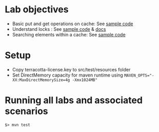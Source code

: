 # Lab objectives
* Basic put and get operations on cache: See [sample code](src/test/java/org/terracotta/labs/lab1/SimplePutAndGetScenarioTest.java)
* Understand locks : See [sample code](src/test/java/org/terracotta/labs/lab5/LockingScenarioTest.java) & [docs](http://terracotta.org/documentation/bigmemorygo/api/explicitlocking)
* Searching elements within a cache: See [sample code]()
# Setup
* Copy terracotta-license.key to src/test/resources folder
* Set DirectMemory capacity for maven runtime using `MAVEN_OPTS="-XX:MaxDirectMemorySize=4g -Xmx1024MB"`

# Running all labs and associated scenarios
`$> mvn test`


